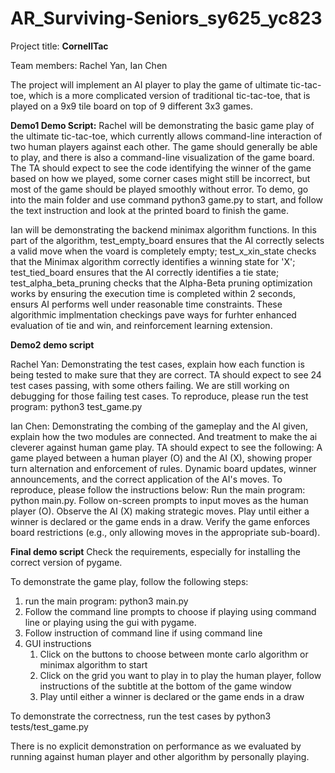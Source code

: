 # AR_Surviving-Seniors_sy625_yc823

Project title: **CornellTac**

Team members: Rachel Yan, Ian Chen

The project will implement an AI player to play the game of ultimate tic-tac-toe, which is a more complicated version of traditional tic-tac-toe, that is played on a 9x9 tile board on top of 9 different 3x3 games.

**Demo1 Demo Script:**
Rachel will be demonstrating the basic game play of the ultimate tic-tac-toe, which currently allows command-line interaction of two human players against each other. The game should generally be able to play, and there is also a command-line visualization of the game board. The TA should expect to see the code identifying the winner of the game based on how we played, some corner cases might still be incorrect, but most of the game should be played smoothly without error. To demo, go into the main folder and use command python3 game.py to start, and follow the text instruction and look at the printed board to finish the game. 

Ian will be demonstrating the backend minimax algorithm functions. In this part of the algorithm, test_empty_board ensures that the AI correctly selects a valid move when the voard is completely empty; test_x_xin_state checks that the Minimax algorithm correctly identifies a winning state for 'X'; test_tied_board ensures that the AI correctly identifies a tie state; test_alpha_beta_pruning checks that the Alpha-Beta pruning optimization works by ensuring the execution time is completed within 2 seconds, ensurs AI performs well under reasonable time constraints. These algorithmic implmentation checkings pave ways for furhter enhanced evaluation of tie and win, and reinforcement learning extension.

**Demo2 demo script**

Rachel Yan: Demonstrating the test cases, explain how each function is being tested to make sure that they are correct. TA should expect to see 24 test cases passing, with some others failing. We are still working on debugging for those failing test cases. To reproduce, please run the test program: python3 test_game.py

Ian Chen: Demonstrating the combing of the gameplay and the AI given, explain how the two modules are connected. And treatment to make the ai cleverer against human game play. TA should expect to see the following: A game played between a human player (O) and the AI (X), showing proper turn alternation and enforcement of rules. Dynamic board updates, winner announcements, and the correct application of the AI's moves. To reproduce, please follow the instructions below:
Run the main program: python main.py.
Follow on-screen prompts to input moves as the human player (O).
Observe the AI (X) making strategic moves.
Play until either a winner is declared or the game ends in a draw.
Verify the game enforces board restrictions (e.g., only allowing moves in the appropriate sub-board).

**Final demo script**
Check the requirements, especially for installing the correct version of pygame.

To demonstrate the game play, follow the following steps:
1. run the main program: python3 main.py
2. Follow the command line prompts to choose if playing using command line or playing using the gui with pygame.
3. Follow instruction of command line if using command line
4. GUI instructions
   1. Click on the buttons to choose between monte carlo algorithm or minimax algorithm to start
   2. Click on the grid you want to play in to play the human player, follow instructions of the subtitle at the bottom of the game window
   3. Play until either a winner is declared or the game ends in a draw

To demonstrate the correctness, run the test cases by python3 tests/test_game.py

There is no explicit demonstration on performance as we evaluated by running against human player and other algorithm by personally playing.
